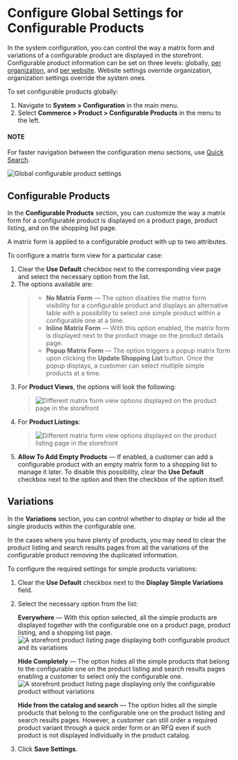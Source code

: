<a id="config-guide-landing-commerce-products-configurable-products"></a>

<a id="config-guide-landing-commerce-products-configurable-products-global"></a>

# Configure Global Settings for Configurable Products

In the system configuration, you can control the way a matrix form and variations of a configurable product are displayed in the storefront. Configurable product information can be set on three levels: globally, [per organization](../../../user-management/organizations/org-configuration/commerce/product/organization-configurable-products.md#config-guide-landing-commerce-products-configurable-products-organization), and [per website](../../../websites/web-configuration/commerce/product/website-configurable-products.md#config-guide-landing-commerce-products-configurable-products-website). Website settings override organization, organization settings override the system ones.

To set configurable products globally:

1. Navigate to **System > Configuration** in the main menu.
2. Select **Commerce > Product > Configurable Products** in the menu to the left.

#### NOTE
For faster navigation between the configuration menu sections, use [Quick Search](../../quick-search.md#user-guide-system-configuration-quick-search).

![Global configurable product settings](user/img/system/config_commerce/product/configurable_product_globally.png)

## Configurable Products

In the **Configurable Products** section, you can customize the way a matrix form for a configurable product is displayed on a product page, product listing, and on the shopping list page.

A matrix form is applied to a configurable product with up to two attributes.

To configure a matrix form view for a particular case:

1. Clear the **Use Default** checkbox next to the corresponding view page and select the necessary option from the list.
2. The options available are:
   > * **No Matrix Form** — The option disables the matrix form visibility for a configurable product and displays an alternative table with a possibility to select one simple product within a configurable one at a time.
   > * **Inline Matrix Form** — With this option enabled, the matrix form is displayed next to the product image on the product details page.
   > * **Popup Matrix Form** — The option triggers a popup matrix form upon clicking the **Update Shopping List** button. Once the popup displays, a customer can select multiple simple products at a time.
3. For **Product Views**, the options will look the following:
   > ![Different matrix form view options displayed on the product page in the storefront](user/img/system/config_commerce/product/matrix_view_on_product_page.png)
4. For **Product Listings**:
   > ![Different matrix form view options displayed on the product listing page in the storefront](user/img/system/config_commerce/product/matrix_view_on_product_listing.png)
5. **Allow To Add Empty Products** — If enabled, a customer can add a configurable product with an empty matrix form to a shopping list to manage it later. To disable this possibility, clear the **Use Default** checkbox next to the option and then the checkbox of the option itself.

## Variations

In the **Variations** section, you can control whether to display or hide all the single products within the configurable one.

In the cases where you have plenty of products, you may need to clear the product listing and search results pages from all the variations of the configurable product removing the duplicated information.

To configure the required settings for simple products variations:

1. Clear the **Use Default** checkbox next to the **Display Simple Variations** field.
2. Select the necessary option from the list:

   **Everywhere** — With this option selected, all the simple products are displayed together with the configurable one on a product page, product listing, and a shopping list page.
   ![A storefront product listing page displaying both configurable product and its variations](user/img/system/config_commerce/product/display_simple_variations.png)

   **Hide Completely** — The option hides all the simple products that belong to the configurable one on the product listing and search results pages enabling a customer to select only the configurable one.
   ![A storefront product listing page displaying only the configurable product without variations](user/img/system/config_commerce/product/hide_simple_variations.png)

   **Hide from the catalog and search** — The option hides all the simple products that belong to the configurable one on the product listing and search results pages. However, a customer can still order a required product variant through a quick order form or an RFQ even if such product is not displayed individually in the product catalog.
3. Click **Save Settings**.

<!-- fa-bars = fa-navicon -->
<!-- Ic Tiles is used as Set As Default in saved views, and as tiles in display layout options -->
<!-- IcPencil refers to Rename in Commerce and Inline Editing in CRM -->
<!-- Check mark in the square. -->
<!-- SortDesc is also used as drop-down arrow -->
<!-- A -->
<!-- B -->
<!-- C -->
<!-- D -->
<!-- E -->
<!-- F -->
<!-- G -->
<!-- H -->
<!-- I -->
<!-- L -->
<!-- M -->
<!-- P -->
<!-- R -->
<!-- S -->
<!-- T -->
<!-- U -->
<!-- Z -->
